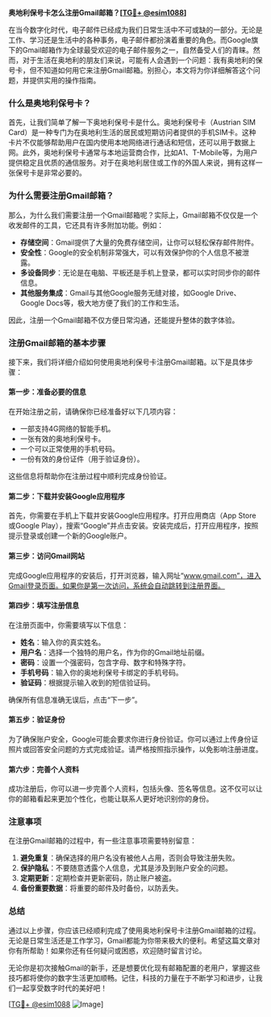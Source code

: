 **奥地利保号卡怎么注册Gmail邮箱？[[TG💪+ @esim1088](https://t.me/s/esim1088)]**

在当今数字化时代，电子邮件已经成为我们日常生活中不可或缺的一部分。无论是工作、学习还是生活中的各种事务，电子邮件都扮演着重要的角色。而Google旗下的Gmail邮箱作为全球最受欢迎的电子邮件服务之一，自然备受人们的青睐。然而，对于生活在奥地利的朋友们来说，可能有人会遇到一个问题：我有奥地利的保号卡，但不知道如何用它来注册Gmail邮箱。别担心，本文将为你详细解答这个问题，并提供实用的操作指南。

### 什么是奥地利保号卡？

首先，让我们简单了解一下奥地利保号卡是什么。奥地利保号卡（Austrian SIM Card）是一种专门为在奥地利生活的居民或短期访问者提供的手机SIM卡。这种卡片不仅能够帮助用户在国内使用本地网络进行通话和短信，还可以用于数据上网。此外，奥地利保号卡通常与本地运营商合作，比如A1、T-Mobile等，为用户提供稳定且优质的通信服务。对于在奥地利居住或工作的外国人来说，拥有这样一张保号卡是非常必要的。

### 为什么需要注册Gmail邮箱？

那么，为什么我们需要注册一个Gmail邮箱呢？实际上，Gmail邮箱不仅仅是一个收发邮件的工具，它还具有许多附加功能。例如：

- **存储空间**：Gmail提供了大量的免费存储空间，让你可以轻松保存邮件附件。
- **安全性**：Google的安全机制非常强大，可以有效保护你的个人信息不被泄露。
- **多设备同步**：无论是在电脑、平板还是手机上登录，都可以实时同步你的邮件信息。
- **其他服务集成**：Gmail与其他Google服务无缝对接，如Google Drive、Google Docs等，极大地方便了我们的工作和生活。

因此，注册一个Gmail邮箱不仅方便日常沟通，还能提升整体的数字体验。

### 注册Gmail邮箱的基本步骤

接下来，我们将详细介绍如何使用奥地利保号卡注册Gmail邮箱。以下是具体步骤：

#### 第一步：准备必要的信息

在开始注册之前，请确保你已经准备好以下几项内容：

- 一部支持4G网络的智能手机。
- 一张有效的奥地利保号卡。
- 一个可以正常使用的手机号码。
- 一份有效的身份证件（用于验证身份）。

这些信息将帮助你在注册过程中顺利完成身份验证。

#### 第二步：下载并安装Google应用程序

首先，你需要在手机上下载并安装Google应用程序。打开应用商店（App Store或Google Play），搜索“Google”并点击安装。安装完成后，打开应用程序，按照提示登录或创建一个新的Google账户。

#### 第三步：访问Gmail网站

完成Google应用程序的安装后，打开浏览器，输入网址“www.gmail.com”，进入Gmail登录页面。如果你是第一次访问，系统会自动跳转到注册界面。

#### 第四步：填写注册信息

在注册页面中，你需要填写以下信息：

- **姓名**：输入你的真实姓名。
- **用户名**：选择一个独特的用户名，作为你的Gmail地址前缀。
- **密码**：设置一个强密码，包含字母、数字和特殊字符。
- **手机号码**：输入你的奥地利保号卡绑定的手机号码。
- **验证码**：根据提示输入收到的短信验证码。

确保所有信息准确无误后，点击“下一步”。

#### 第五步：验证身份

为了确保账户安全，Google可能会要求你进行身份验证。你可以通过上传身份证照片或回答安全问题的方式完成验证。请严格按照指示操作，以免影响注册进度。

#### 第六步：完善个人资料

成功注册后，你可以进一步完善个人资料，包括头像、签名等信息。这不仅可以让你的邮箱看起来更加个性化，也能让联系人更好地识别你的身份。

### 注意事项

在注册Gmail邮箱的过程中，有一些注意事项需要特别留意：

1. **避免重复**：确保选择的用户名没有被他人占用，否则会导致注册失败。
2. **保护隐私**：不要随意透露个人信息，尤其是涉及到账户安全的问题。
3. **定期更新**：定期检查并更新密码，防止账户被盗。
4. **备份重要数据**：将重要的邮件及时备份，以防丢失。

### 总结

通过以上步骤，你应该已经顺利完成了使用奥地利保号卡注册Gmail邮箱的过程。无论是日常生活还是工作学习，Gmail都能为你带来极大的便利。希望这篇文章对你有所帮助！如果你还有任何疑问或困惑，欢迎随时留言讨论。

无论你是初次接触Gmail的新手，还是想要优化现有邮箱配置的老用户，掌握这些技巧都将使你的数字生活更加顺畅。记住，科技的力量在于不断学习和进步，让我们一起享受数字时代的美好吧！

[[TG💪+ @esim1088](https://t.me/s/esim1088) ![Image](https://i.postimg.cc/4NQfJmqS/Snipaste-2025-05-13-00-14-12.png)]